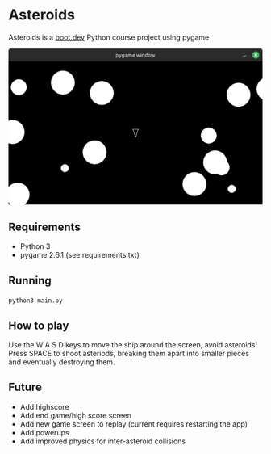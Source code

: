 # Asteroids

Asteroids is a [boot.dev](https://www.boot.dev) Python course project using pygame

![asteroids_image](asteroids.png)

## Requirements
- Python 3
- pygame 2.6.1 (see requirements.txt)

## Running
`python3 main.py`

## How to play
Use the W A S D keys to move the ship around the screen, avoid asteroids!
Press SPACE to shoot asteriods, breaking them apart into smaller pieces and eventually destroying them.

## Future
- Add highscore
- Add end game/high score screen
- Add new game screen to replay (current requires restarting the app)
- Add powerups
- Add improved physics for inter-asteroid collisions